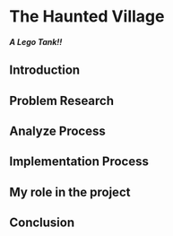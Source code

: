 # The Haunted Village

##### *A Lego Tank!!*

## Introduction
## Problem Research
## Analyze Process
## Implementation Process
## My role in the project
## Conclusion